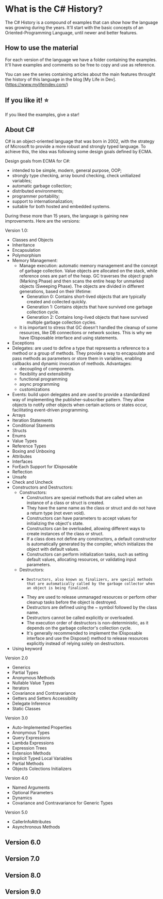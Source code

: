 What is the C# History?
=====================
The C# History is a compound of examples that can show how the language was growing during the years. It'll start with the basic concepts of an Oriented-Programming Language, until newer and better features.

## How to use the material
For each version of the language we have a folder containing the examples. It'll have examples and comments so be free to copy and use as reference.

You can see the series containing articles about the main features throught the history of this language in the blog [My Life in Dev].(https://www.mylifeindev.com/)

## If you like it! :star:
If you liked the examples, give a star!

## About C#

C# is an object-oriented language that was born in 2002, with the strategy of Microsoft to provide a more robust and strongly typed language. To achieve this, the idea was following some design goals defined by ECMA.

Design goals from ECMA for C#:
- intended to be simple, modern, general purpose, OOP;
- strongly type checking, array bound checking, check unitialized variables;
- automatic garbage collection;
- distributed environments;
- programmer portability;
- support to internationalization;
- suitable for both hosted and embedded systems.

During these more than 15 years, the language is gaining new improvements. Here are the versions:


Version 1.0:
- Classes and Objects
- Inheritance
- Encapsulation
- Polymorphism
- Memory Management: 
  - Manage execution: automatic memory management and the concept of garbage collection. Value objects are allocated on the stack, while reference ones are part of the heap. GC traverses the object graph (Marking Phase) and then scans the entire heap for unmarked objects (Sweeping Phase). The objects are divided in different generations, based on their lifetime: 
    - Generation 0: Contains short-lived objects that are typically created and collected quickly.
    - Generation 1: Contains objects that have survived one garbage collection cycle.
    - Generation 2: Contains long-lived objects that have survived multiple garbage collection cycles.
  - It is important to stress that GC doesn't handled the cleanup of some resources, like DB connections or network sockes. This is why we have IDisposable interface and using statements.
- Exceptions
- Delegates: are used to define a type that represents a reference to a method or a group of methods. They provide a way to encapsulate and pass methods as parameters or store them in variables, enabling callbacks and dynamic invocation of methods. Advantages:
  - decoupling of components.
  - flexibility and extensibility
  - functional programming
  - async programming
  - customizations
- Events: build upon delegates and are used to provide a standardized way of implementing the publisher-subscriber pattern. They allow objects to notify other objects when certain actions or states occur, facilitating event-driven programming.
- Arrays
- Iteration Statements
- Conditional Staments
- Structs
- Enums
- Value Types
- Reference Types
- Boxing and Unboxing
- Attributes
- Interfaces
- ForEach Support for IDisposable
- Reflection
- Unsafe
- Check and Uncheck
- Constructors and Destructors:
  - Constructors:
    - Constructors are special methods that are called when an instance of a class or struct is created.
    - They have the same name as the class or struct and do not have a return type (not even void).
    - Constructors can have parameters to accept values for initializing the object's state.
    - Constructors can be overloaded, allowing different ways to create instances of the class or struct.
    - If a class does not define any constructors, a default constructor is automatically generated by the compiler, which initializes the object with default values.
    - Constructors can perform initialization tasks, such as setting default values, allocating resources, or validating input parameters.
  - Destructors:
    -     Destructors, also known as finalizers, are special methods that are automatically called by the garbage collector when an object is being finalized.
    - They are used to release unmanaged resources or perform other cleanup tasks before the object is destroyed.
    - Destructors are defined using the ~ symbol followed by the class name.
    - Destructors cannot be called explicitly or overloaded.
    - The execution order of destructors is non-deterministic, as it depends on the garbage collector's collection cycle.
    - It's generally recommended to implement the IDisposable interface and use the Dispose() method to release resources explicitly instead of relying solely on destructors.
- Using keyword


Version 2.0
- Generics
- Partial Types
- Anonymous Methods
- Nullable Value Types
- Iterators
- Covariance and Contravariance
- Getters and Setters Accessibility
- Delegate Inference
- Static Classes

Version 3.0
- Auto-Implemented Properties
- Anonymous Types
- Query Expressions
- Lambda Expressions
- Expression Trees
- Extension Methods
- Implicit Typed Local Variables
- Partial Methods
- Objects Colections Initializers

Version 4.0
- Named Arguments
- Optional Parameters
- Dynamics
- Covariance and Contravariance for Generic Types

Version 5.0
- CallerInfoAttributes
- Asynchronous Methods

Version 6.0
- 

Version 7.0
- 

Version 8.0
- 

Version 9.0
- 
